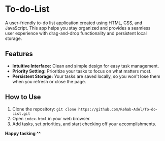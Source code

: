 # To-do-List
A user-friendly to-do list application created using HTML, CSS, and JavaScript. This app helps you stay organized and provides a seamless user experience with drag-and-drop functionality and persistent local storage.

## Features
- **Intuitive Interface:** Clean and simple design for easy task management.
- **Priority Setting:** Prioritize your tasks to focus on what matters most.
- **Persistent Storage:** Your tasks are saved locally, so you won't lose them when you refresh or close the page.

## How to Use
1. Clone the repository: `git clone https://github.com/Rehab-Adel/To-do-List.git`
2. Open `index.html` in your web browser.
3. Add tasks, set priorities, and start checking off your accomplishments.

**Happy tasking ^^**
